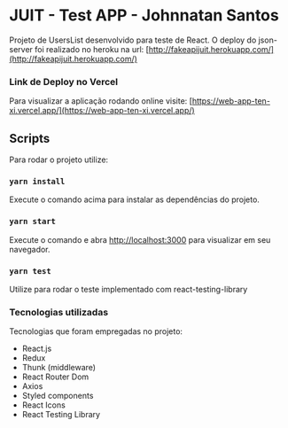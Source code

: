 # JUIT - Test APP - Johnnatan Santos

Projeto de UsersList desenvolvido para teste de React.
O deploy do json-server foi realizado no heroku na url: [http://fakeapijuit.herokuapp.com/](http://fakeapijuit.herokuapp.com/)

### Link de Deploy no Vercel

Para visualizar a aplicação rodando online visite: [https://web-app-ten-xi.vercel.app/](https://web-app-ten-xi.vercel.app/)

## Scripts

Para rodar o projeto utilize:

### `yarn install`

Execute o comando acima para instalar as dependências do projeto.

### `yarn start`

Execute o comando e abra [http://localhost:3000](http://localhost:3000) para visualizar em seu navegador.

### `yarn test`

Utilize para rodar o teste implementado com react-testing-library

### Tecnologias utilizadas

Tecnologias que foram empregadas no projeto:

- React.js
- Redux
- Thunk (middleware)
- React Router Dom
- Axios
- Styled components
- React Icons
- React Testing Library
